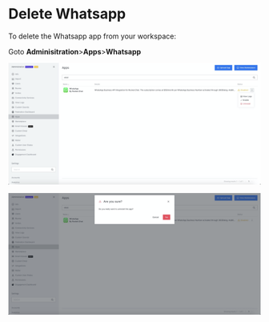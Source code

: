 # Delete Whatsapp

To delete the Whatsapp app from your workspace:

Goto **Adminisitration**>**Apps**>**Whatsapp**

![](<../../../../../.gitbook/assets/image (584).png>)

![](<../../../../../.gitbook/assets/image (585).png>)
